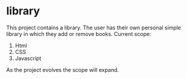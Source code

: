 # library
This project contains a library. The user has their own personal simple library in which they add or remove books.
Current scope:
1. Html 
2. CSS
3. Javascript

As the project evolves the scope will expand.
